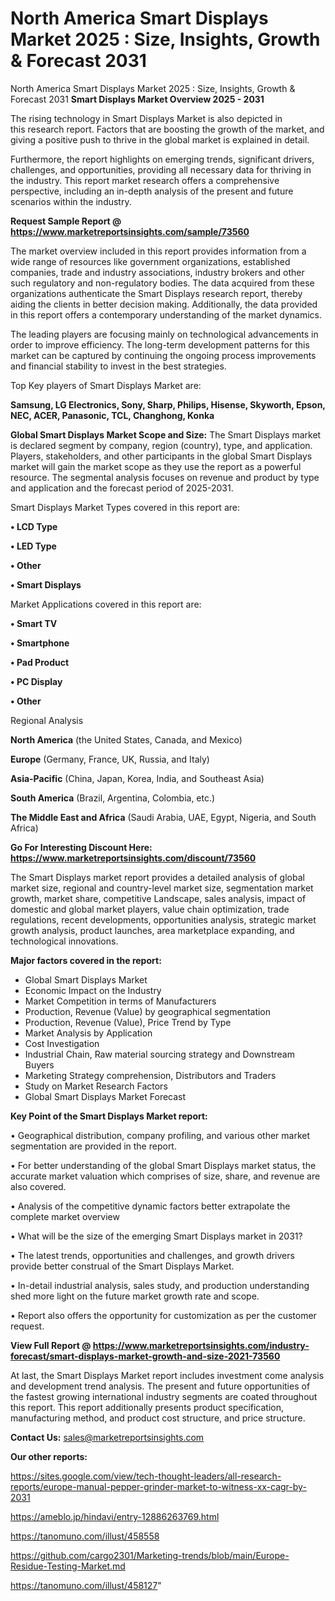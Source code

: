 # North America Smart Displays Market 2025 : Size, Insights, Growth & Forecast 2031
North America Smart Displays Market 2025 : Size, Insights, Growth & Forecast 2031
<Strong> Smart Displays Market Overview 2025 - 2031</strong>

The rising technology in Smart Displays Market is also depicted in this research report. Factors that are boosting the growth of the market, and giving a positive push to thrive in the global market is explained in detail.

Furthermore, the report highlights on emerging trends, significant drivers, challenges, and opportunities, providing all necessary data for thriving in the industry. This report market research offers a comprehensive perspective, including an in-depth analysis of the present and future scenarios within the industry.

<strong>Request Sample Report @ <a href=https://www.marketreportsinsights.com/sample/73560>https://www.marketreportsinsights.com/sample/73560</a></strong>

The market overview included in this report provides information from a wide range of resources like government organizations, established companies, trade and industry associations, industry brokers and other such regulatory and non-regulatory bodies. The data acquired from these organizations authenticate the Smart Displays research report, thereby aiding the clients in better decision making. Additionally, the data provided in this report offers a contemporary understanding of the market dynamics.

The leading players are focusing mainly on technological advancements in order to improve efficiency. The long-term development patterns for this market can be captured by continuing the ongoing process improvements and financial stability to invest in the best strategies.

Top Key players of Smart Displays Market are:

<strong>Samsung, LG Electronics, Sony, Sharp, Philips, Hisense, Skyworth, Epson, NEC, ACER, Panasonic, TCL, Changhong, Konka</strong>

<strong><b>Global Smart Displays Market Scope and Size:</b></strong>
The Smart Displays market is declared segment by company, region (country), type, and application. Players, stakeholders, and other participants in the global Smart Displays market will gain the market scope as they use the report as a powerful resource. The segmental analysis focuses on revenue and product by type and application and the forecast period of 2025-2031.

Smart Displays Market Types covered in this report are:

<strong>• LCD Type

• LED Type

• Other

• Smart Displays</strong>

Market Applications covered in this report are:

<strong>• Smart TV

• Smartphone

• Pad Product

• PC Display

• Other</strong> 

Regional Analysis

<strong>North America</strong> (the United States, Canada, and Mexico)

<strong>Europe</strong> (Germany, France, UK, Russia, and Italy)

<strong>Asia-Pacific</strong> (China, Japan, Korea, India, and Southeast Asia)

<strong>South America</strong> (Brazil, Argentina, Colombia, etc.)

<strong>The Middle East and Africa</strong> (Saudi Arabia, UAE, Egypt, Nigeria, and South Africa)

<strong>Go For Interesting Discount Here: <a href=https://www.marketreportsinsights.com/discount/73560>https://www.marketreportsinsights.com/discount/73560</a></strong>

The Smart Displays market report provides a detailed analysis of global market size, regional and country-level market size, segmentation market growth, market share, competitive Landscape, sales analysis, impact of domestic and global market players, value chain optimization, trade regulations, recent developments, opportunities analysis, strategic market growth analysis, product launches, area marketplace expanding, and technological innovations.

<strong><b>Major factors covered in the report:</b></strong>
<ul>
  <li>Global Smart Displays Market </li>
  <li>Economic Impact on the Industry</li>
  <li>Market Competition in terms of Manufacturers</li>
  <li>Production, Revenue (Value) by geographical segmentation</li>
  <li>Production, Revenue (Value), Price Trend by Type</li>
  <li>Market Analysis by Application</li>
  <li>Cost Investigation</li>
  <li>Industrial Chain, Raw material sourcing strategy and Downstream Buyers</li>
  <li>Marketing Strategy comprehension, Distributors and Traders</li>
  <li>Study on Market Research Factors</li>
  <li>Global Smart Displays Market Forecast</li>
</ul>

<strong><b>Key Point of the Smart Displays Market report:</b></strong>

• Geographical distribution, company profiling, and various other market segmentation are provided in the report.

• For better understanding of the global Smart Displays market status, the accurate market valuation which comprises of size, share, and revenue are also covered.

• Analysis of the competitive dynamic factors better extrapolate the complete market overview

• What will be the size of the emerging Smart Displays market in 2031?

• The latest trends, opportunities and challenges, and growth drivers provide better construal of the Smart Displays Market.

• In-detail industrial analysis, sales study, and production understanding shed more light on the future market growth rate and scope.

• Report also offers the opportunity for customization as per the customer request.

<strong><b>View Full Report @ <a href=https://www.marketreportsinsights.com/industry-forecast/smart-displays-market-growth-and-size-2021-73560>https://www.marketreportsinsights.com/industry-forecast/smart-displays-market-growth-and-size-2021-73560</a></b></strong>


At last, the Smart Displays Market report includes investment come analysis and development trend analysis. The present and future opportunities of the fastest growing international industry segments are coated throughout this report. This report additionally presents product specification, manufacturing method, and product cost structure, and price structure.

<strong>Contact Us:</strong>
sales@marketreportsinsights.com

<strong>Our other reports:</strong>

<a href=https://sites.google.com/view/tech-thought-leaders/all-research-reports/europe-manual-pepper-grinder-market-to-witness-xx-cagr-by-2031>https://sites.google.com/view/tech-thought-leaders/all-research-reports/europe-manual-pepper-grinder-market-to-witness-xx-cagr-by-2031</a>

<a href=https://ameblo.jp/hindavi/entry-12886263769.html>https://ameblo.jp/hindavi/entry-12886263769.html</a>

<a href=https://tanomuno.com/illust/458558>https://tanomuno.com/illust/458558</a>

<a href=https://github.com/cargo2301/Marketing-trends/blob/main/Europe-Residue-Testing-Market.md>https://github.com/cargo2301/Marketing-trends/blob/main/Europe-Residue-Testing-Market.md</a>

<a href=https://tanomuno.com/illust/458127>https://tanomuno.com/illust/458127</a>"
